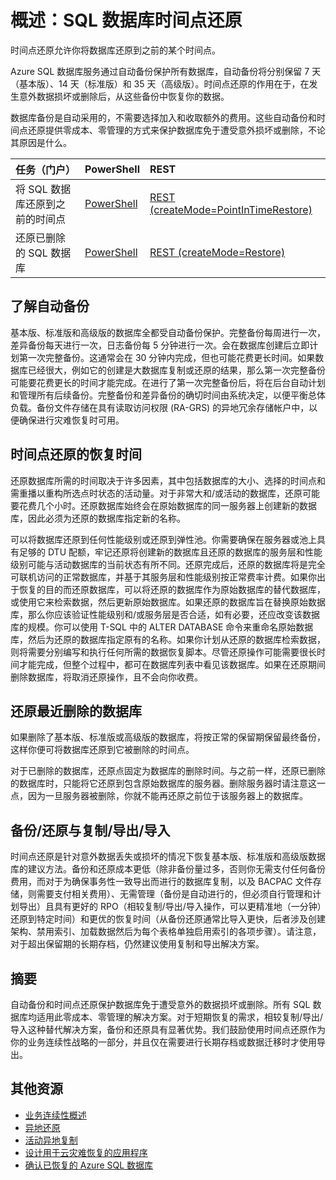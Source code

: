 <properties
   pageTitle="云业务连续性 - 时间点还原 | Azure"
   description="了解有关时间点还原的信息，它让你能够将 Azure SQL 数据库回滚到之前的时间点（最多 35 天）。"
   services="sql-database"
   documentationCenter=""
   authors="stevestein"
   manager="jhubbard"
   editor="monicar"/>

<tags
   ms.service="sql-database"
   ms.date="05/10/2016"
   wacn.date="06/14/2016"/>

# 概述：SQL 数据库时间点还原

时间点还原允许你将数据库还原到之前的某个时间点。

Azure SQL 数据库服务通过自动备份保护所有数据库，自动备份将分别保留 7 天（基本版）、14 天（标准版）和 35 天（高级版）。时间点还原的作用在于，在发生意外数据损坏或删除后，从这些备份中恢复你的数据。

数据库备份是自动采用的，不需要选择加入和收取额外的费用。这些自动备份和时间点还原提供零成本、零管理的方式来保护数据库免于遭受意外损坏或删除，不论其原因是什么。

|任务（门户） | PowerShell | REST |
|:--|:--|:--|
| 将 SQL 数据库还原到之前的时间点 | [PowerShell](/documentation/articles/sql-database-point-in-time-restore-powershell) | [REST (createMode=PointInTimeRestore)](https://msdn.microsoft.com/zh-cn/library/azure/mt163685.aspx) |
| 还原已删除的 SQL 数据库 | [PowerShell](/documentation/articles/sql-database-restore-deleted-database-powershell) | [REST (createMode=Restore)](https://msdn.microsoft.com/zh-cn/library/azure/mt163685.aspx)|



## 了解自动备份

基本版、标准版和高级版的数据库全都受自动备份保护。完整备份每周进行一次，差异备份每天进行一次，日志备份每 5 分钟进行一次。会在数据库创建后立即计划第一次完整备份。这通常会在 30 分钟内完成，但也可能花费更长时间。如果数据库已经很大，例如它的创建是大数据库复制或还原的结果，那么第一次完整备份可能要花费更长的时间才能完成。在进行了第一次完整备份后，将在后台自动计划和管理所有后续备份。完整备份和差异备份的确切时间由系统决定，以便平衡总体负载。备份文件存储在具有读取访问权限 (RA-GRS) 的异地冗余存储帐户中，以便确保进行灾难恢复时可用。


## 时间点还原的恢复时间

还原数据库所需的时间取决于许多因素，其中包括数据库的大小、选择的时间点和需重播以重构所选点时状态的活动量。对于非常大和/或活动的数据库，还原可能要花费几个小时。还原数据库始终会在原始数据库的同一服务器上创建新的数据库，因此必须为还原的数据库指定新的名称。


可以将数据库还原到任何性能级别或还原到弹性池。你需要确保在服务器或池上具有足够的 DTU 配额，牢记还原将创建新的数据库且还原的数据库的服务层和性能级别可能与活动数据库的当前状态有所不同。还原完成后，还原的数据库将是完全可联机访问的正常数据库，并基于其服务层和性能级别按正常费率计费。如果你出于恢复的目的而还原数据库，可以将还原的数据库作为原始数据库的替代数据库，或使用它来检索数据，然后更新原始数据库。如果还原的数据库旨在替换原始数据库，那么你应该验证性能级别和/或服务层是否合适，如有必要，还应改变该数据库的规模。你可以使用 T-SQL 中的 ALTER DATABASE 命令来重命名原始数据库，然后为还原的数据库指定原有的名称。如果你计划从还原的数据库检索数据，则将需要分别编写和执行任何所需的数据恢复脚本。尽管还原操作可能需要很长时间才能完成，但整个过程中，都可在数据库列表中看见该数据库。如果在还原期间删除数据库，将取消还原操作，且不会向你收费。



## 还原最近删除的数据库

如果删除了基本版、标准版或高级版的数据库，将按正常的保留期保留最终备份，这样你便可将数据库还原到它被删除的时间点。

对于已删除的数据库，还原点固定为数据库的删除时间。与之前一样，还原已删除的数据库时，只能将它还原到包含原始数据库的服务器。删除服务器时请注意这一点，因为一旦服务器被删除，你就不能再还原之前位于该服务器上的数据库。

## 备份/还原与复制/导出/导入

时间点还原是针对意外数据丢失或损坏的情况下恢复基本版、标准版和高级版数据库的建议方法。备份和还原成本更低（除非备份量过多，否则你无需支付任何备份费用，而对于为确保事务性一致导出而进行的数据库复制，以及 BACPAC 文件存储，则需要支付相关费用）、无需管理（备份是自动进行的，但必须自行管理和计划导出）且具有更好的 RPO（相较复制/导出/导入操作，可以更精准地（一分钟）还原到特定时间）和更优的恢复时间（从备份还原通常比导入更快，后者涉及创建架构、禁用索引、加载数据然后为每个表格单独启用索引的各项步骤）。请注意，对于超出保留期的长期存档，仍然建议使用复制和导出解决方案。


## 摘要

自动备份和时间点还原保护数据库免于遭受意外的数据损坏或删除。所有 SQL 数据库均适用此零成本、零管理的解决方案。对于短期恢复的需求，相较复制/导出/导入这种替代解决方案，备份和还原具有显著优势。我们鼓励使用时间点还原作为你的业务连续性战略的一部分，并且仅在需要进行长期存档或数据迁移时才使用导出。



## 其他资源

- [业务连续性概述](/documentation/articles/sql-database-business-continuity)
- [异地还原](/documentation/articles/sql-database-geo-restore)
- [活动异地复制](/documentation/articles/sql-database-geo-replication-overview)
- [设计用于云灾难恢复的应用程序](/documentation/articles/sql-database-designing-cloud-solutions-for-disaster-recovery)
- [确认已恢复的 Azure SQL 数据库](/documentation/articles/sql-database-recovered-finalize)



<!---HONumber=Mooncake_0530_2016-->
